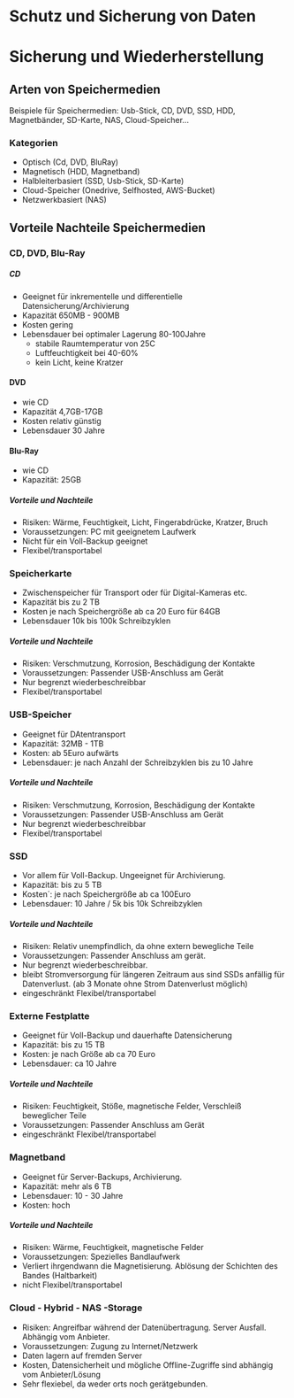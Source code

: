 # Schutz und Sicherung von Daten

# Sicherung und Wiederherstellung


## Arten von Speichermedien
Beispiele für Speichermedien:
Usb-Stick, CD, DVD, SSD, HDD, Magnetbänder, SD-Karte, NAS, Cloud-Speicher...

### Kategorien
- Optisch (Cd, DVD, BluRay)
- Magnetisch (HDD, Magnetband)
- Halbleiterbasiert (SSD, Usb-Stick, SD-Karte)
- Cloud-Speicher (Onedrive, Selfhosted, AWS-Bucket)
- Netzwerkbasiert (NAS)

## Vorteile Nachteile Speichermedien
### CD, DVD, Blu-Ray
##### CD
- Geeignet für inkrementelle und differentielle Datensicherung/Archivierung
- Kapazität 650MB - 900MB
- Kosten gering
- Lebensdauer bei optimaler Lagerung 80-100Jahre
    - stabile Raumtemperatur von 25C
    - Luftfeuchtigkeit bei 40-60%
    - kein Licht, keine Kratzer
#### DVD
- wie CD
- Kapazität 4,7GB-17GB
- Kosten relativ günstig
- Lebensdauer 30 Jahre
#### Blu-Ray
- wie CD
- Kapazität: 25GB
##### Vorteile und Nachteile
- Risiken: Wärme, Feuchtigkeit, Licht, Fingerabdrücke, Kratzer, Bruch
- Voraussetzungen: PC mit geeignetem Laufwerk
- Nicht für ein Voll-Backup geeignet
- Flexibel/transportabel

### Speicherkarte
- Zwischenspeicher für Transport oder für Digital-Kameras etc.
- Kapazität bis zu 2 TB
- Kosten je nach Speichergröße ab ca 20 Euro für 64GB
- Lebensdauer 10k bis 100k Schreibzyklen
##### Vorteile und Nachteile
- Risiken: Verschmutzung, Korrosion, Beschädigung der Kontakte
- Voraussetzungen: Passender USB-Anschluss am Gerät
- Nur begrenzt wiederbeschreibbar
- Flexibel/transportabel

### USB-Speicher
- Geeignet für DAtentransport
- Kapazität: 32MB - 1TB
- Kosten: ab 5Euro aufwärts
- Lebensdauer: je nach Anzahl der Schreibzyklen bis zu 10 Jahre
##### Vorteile und Nachteile
- Risiken: Verschmutzung, Korrosion, Beschädigung der Kontakte
- Voraussetzungen: Passender USB-Anschluss am Gerät
- Nur begrenzt wiederbeschreibbar
- Flexibel/transportabel

### SSD
- Vor allem für Voll-Backup. Ungeeignet für Archivierung.
- Kapazität: bis zu 5 TB
- Kosten´: je nach Speichergröße ab ca 100Euro
- Lebensdauer: 10 Jahre / 5k bis 10k Schreibzyklen
##### Vorteile und Nachteile
- Risiken: Relativ unempfindlich, da ohne extern bewegliche Teile
- Voraussetzungen: Passender Anschluss am gerät.
- Nur begrenzt wiederbeschreibbar.
- bleibt Stromversorgung für längeren Zeitraum aus sind SSDs anfällig für Datenverlust. (ab 3 Monate ohne Strom Datenverlust möglich)
- eingeschränkt Flexibel/transportabel

### Externe Festplatte
- Geeignet für Voll-Backup und dauerhafte Datensicherung
- Kapazität: bis zu 15 TB
- Kosten: je nach Größe ab ca 70 Euro
- Lebensdauer: ca 10 Jahre
##### Vorteile und Nachteile
- Risiken: Feuchtigkeit, Stöße, magnetische Felder, Verschleiß beweglicher Teile
- Voraussetzungen: Passender Anschluss am Gerät
- eingeschränkt Flexibel/transportabel

### Magnetband
- Geeignet für Server-Backups, Archivierung.
- Kapazität: mehr als 6 TB
- Lebensdauer: 10 - 30 Jahre
- Kosten: hoch
##### Vorteile und Nachteile
- Risiken: Wärme, Feuchtigkeit, magnetische Felder
- Voraussetzungen: Spezielles Bandlaufwerk
- Verliert ihrgendwann die Magnetisierung. Ablösung der Schichten des Bandes (Haltbarkeit)
- nicht Flexibel/transportabel

### Cloud - Hybrid - NAS -Storage
- Risiken: Angreifbar während der Datenübertragung. Server Ausfall. Abhängig vom Anbieter.
- Voraussetzungen: Zugung zu Internet/Netzwerk
- Daten lagern auf fremden Server
- Kosten, Datensicherheit und mögliche Offline-Zugriffe sind abhängig vom Anbieter/Lösung
- Sehr flexiebel, da weder orts noch gerätgebunden.